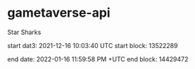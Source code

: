 # gametaverse-api

Star Sharks

start dat3: 2021-12-16 10:03:40 UTC
start block: 13522289

end date: 2022-01-16 11:59:58 PM +UTC
end block: 14429472